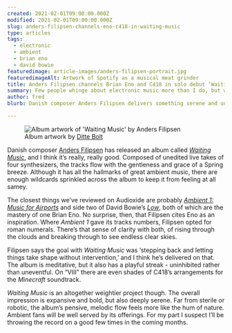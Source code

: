 ```yaml
---
created: 2021-02-01T09:00:00.000Z
modified: 2021-02-01T09:00:00.000Z
slug: anders-filipsen-channels-eno-c418-in-waiting-music
type: articles
tags:
  - electronic
  - ambient
  - brian eno
  - david bowie
featuredimage: article-images/anders-filipsen-portrait.jpg
featuredimageAlt: Artwork of Spotify as a musical meat grinder
title: Anders Filipsen channels Brian Eno and C418 in solo debut ‘Waiting Music’
summary: Few people whinge about electronic music more than I do, but when the genre lands it truly is majestic. Danish composer Anders Filipsen delivers something serene and uncannily innocent in this record
author: fred
blurb: Danish composer Anders Filipsen delivers something serene and uncannily innocent, bringing a playfulness to his sweeping ambient soundscapes. 

---
```


<figure class="wide">
  <img src="album-artwork/waiting-music-anders-filipsen.jpg" alt="Album artwork of 'Waiting Music' by Anders Filipsen" />
  <figcaption>Album artwork by <a href="http://www.dittebolt.dk/">Ditte Bolt</a></figcaption>
</figure>

Danish composer [Anders Filipsen](https://www.andersfilipsen.com/) has released an album called _[Waiting Music](https://andersfilipsen.bandcamp.com/album/waiting-music)_, and I think it’s really, really good. Composed of unedited live takes of four synthesizers, the tracks flow with the gentleness and grace of a Spring breeze. Although it has all the hallmarks of great ambient music, there are enough wildcards sprinkled across the album to keep it from feeling at all samey. 

The closest things we’ve reviewed on Audioxide are probably _[Ambient 1: Music for Airports](/reviews/brian-eno-ambient-1-music-for-airports/)_ and side two of David Bowie’s _[Low](/reviews/david-bowie-low/)_, both of which are the mastery of one Brian Eno. No surprise, then, that Filipsen cites Eno as an inspiration. Where _Ambient 1_ gave its tracks numbers, Filipsen opted for roman numerals. There’s that sense of clarity with both, of rising through the clouds and breaking through to see endless clear skies.  

Filipsen says the goal with _Waiting Music_ was ‘stepping back and letting things take shape without intervention,’ and I think he’s delivered on that. The album is meditative, but it also has a playful streak - uninhibited rather than uneventful. On “VIII” there are even shades of C418’s arrangements for the _Minecraft_ soundtrack.

_Waiting Music_ is an altogether weightier project though. The overall impression is expansive and bold, but also deeply serene. Far from sterile or robotic, the album’s pensive, melodic flow feels more like the hum of nature. Ambient fans will be well served by its offerings. For my part I suspect I’ll be throwing the record on a good few times in the coming months.